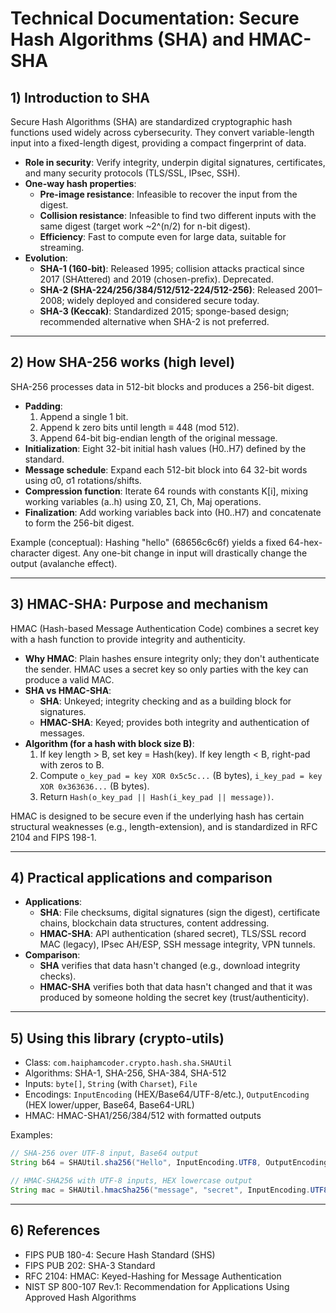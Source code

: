 # Technical Documentation: Secure Hash Algorithms (SHA) and HMAC-SHA

## 1) Introduction to SHA

Secure Hash Algorithms (SHA) are standardized cryptographic hash functions used widely across cybersecurity. They convert variable-length input into a fixed-length digest, providing a compact fingerprint of data.

- **Role in security**: Verify integrity, underpin digital signatures, certificates, and many security protocols (TLS/SSL, IPsec, SSH).
- **One-way hash properties**:
  - **Pre-image resistance**: Infeasible to recover the input from the digest.
  - **Collision resistance**: Infeasible to find two different inputs with the same digest (target work ~2^(n/2) for n-bit digest).
  - **Efficiency**: Fast to compute even for large data, suitable for streaming.
- **Evolution**:
  - **SHA-1 (160-bit)**: Released 1995; collision attacks practical since 2017 (SHAttered) and 2019 (chosen-prefix). Deprecated.
  - **SHA-2 (SHA-224/256/384/512/512-224/512-256)**: Released 2001–2008; widely deployed and considered secure today.
  - **SHA-3 (Keccak)**: Standardized 2015; sponge-based design; recommended alternative when SHA-2 is not preferred.

---

## 2) How SHA-256 works (high level)

SHA-256 processes data in 512-bit blocks and produces a 256-bit digest.

- **Padding**:
  1. Append a single 1 bit.
  2. Append k zero bits until length ≡ 448 (mod 512).
  3. Append 64-bit big-endian length of the original message.
- **Initialization**: Eight 32-bit initial hash values (H0..H7) defined by the standard.
- **Message schedule**: Expand each 512-bit block into 64 32-bit words using σ0, σ1 rotations/shifts.
- **Compression function**: Iterate 64 rounds with constants K[i], mixing working variables (a..h) using Σ0, Σ1, Ch, Maj operations.
- **Finalization**: Add working variables back into (H0..H7) and concatenate to form the 256-bit digest.

Example (conceptual): Hashing "hello" (68656c6c6f) yields a fixed 64-hex-character digest. Any one-bit change in input will drastically change the output (avalanche effect).

---

## 3) HMAC-SHA: Purpose and mechanism

HMAC (Hash-based Message Authentication Code) combines a secret key with a hash function to provide integrity and authenticity.

- **Why HMAC**: Plain hashes ensure integrity only; they don't authenticate the sender. HMAC uses a secret key so only parties with the key can produce a valid MAC.
- **SHA vs HMAC-SHA**:
  - **SHA**: Unkeyed; integrity checking and as a building block for signatures.
  - **HMAC-SHA**: Keyed; provides both integrity and authentication of messages.
- **Algorithm (for a hash with block size B)**:
  1. If key length > B, set key = Hash(key). If key length < B, right-pad with zeros to B.
  2. Compute `o_key_pad = key XOR 0x5c5c...` (B bytes), `i_key_pad = key XOR 0x363636...` (B bytes).
  3. Return `Hash(o_key_pad || Hash(i_key_pad || message))`.

HMAC is designed to be secure even if the underlying hash has certain structural weaknesses (e.g., length-extension), and is standardized in RFC 2104 and FIPS 198-1.

---

## 4) Practical applications and comparison

- **Applications**:
  - **SHA**: File checksums, digital signatures (sign the digest), certificate chains, blockchain data structures, content addressing.
  - **HMAC-SHA**: API authentication (shared secret), TLS/SSL record MAC (legacy), IPsec AH/ESP, SSH message integrity, VPN tunnels.
- **Comparison**:
  - **SHA** verifies that data hasn't changed (e.g., download integrity checks).
  - **HMAC-SHA** verifies both that data hasn't changed and that it was produced by someone holding the secret key (trust/authenticity).

---

## 5) Using this library (crypto-utils)

- Class: `com.haiphamcoder.crypto.hash.sha.SHAUtil`
- Algorithms: SHA-1, SHA-256, SHA-384, SHA-512
- Inputs: `byte[]`, `String` (with `Charset`), `File`
- Encodings: `InputEncoding` (HEX/Base64/UTF-8/etc.), `OutputEncoding` (HEX lower/upper, Base64, Base64-URL)
- HMAC: HMAC-SHA1/256/384/512 with formatted outputs

Examples:

```java
// SHA-256 over UTF-8 input, Base64 output
String b64 = SHAUtil.sha256("Hello", InputEncoding.UTF8, OutputEncoding.BASE64);

// HMAC-SHA256 with UTF-8 inputs, HEX lowercase output
String mac = SHAUtil.hmacSha256("message", "secret", InputEncoding.UTF8, InputEncoding.UTF8, OutputEncoding.HEX_LOWER);
```

---

## 6) References

- FIPS PUB 180-4: Secure Hash Standard (SHS)
- FIPS PUB 202: SHA-3 Standard
- RFC 2104: HMAC: Keyed-Hashing for Message Authentication
- NIST SP 800-107 Rev.1: Recommendation for Applications Using Approved Hash Algorithms
